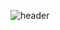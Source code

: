 ![header](https://capsule-render.vercel.app/api?type=waving&color=gradient&height=300&section=header&text=상상만%20하던%20아이디어를%20현실로%20by%20Togather&fontSize=45&fontAlignY=40&desc=2024%20멋쟁이사자처럼%2012기%204호선톤%20&descAlign=80)
